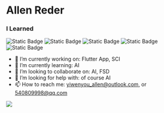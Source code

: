 # Allen Reder

### I Learned

![Static Badge](https://img.shields.io/badge/FullStack-white)
![Static Badge](https://img.shields.io/badge/Python-blue)
![Static Badge](https://img.shields.io/badge/Python%20Django-green)
![Static Badge](https://img.shields.io/badge/Flutter-pink)
![Static Badge](https://img.shields.io/badge/C%2B%2B-yellow)


- 🔭 I’m currently working on: Flutter App, SCI
- 🌱 I’m currently learning: AI
- 👯 I’m looking to collaborate on: AI, FSD
- 🤔 I’m looking for help with: of course AI
- 📫 How to reach me: yiwenyou_allen@outlook.com, or 540809998@qq.com

<img src="https://github-readme-stats.vercel.app/api?username=AllenReder&show_icons=true&icon_color=CE1D2D&text_color=718096&bg_color=ffffff&hide_title=true" />


<!--
**AllenReder/AllenReder** is a ✨ _special_ ✨ repository because its `README.md` (this file) appears on your GitHub profile.

Here are some ideas to get you started:

- 🔭 I’m currently working on ...
- 🌱 I’m currently learning ...
- 👯 I’m looking to collaborate on ...
- 🤔 I’m looking for help with ...
- 💬 Ask me about ...
- 📫 How to reach me: ...
- 😄 Pronouns: ...
- ⚡ Fun fact: ...
-->
